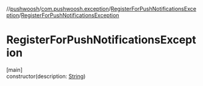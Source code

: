 //[pushwoosh](../../../index.md)/[com.pushwoosh.exception](../index.md)/[RegisterForPushNotificationsException](index.md)/[RegisterForPushNotificationsException](-register-for-push-notifications-exception.md)

# RegisterForPushNotificationsException

[main]\
constructor(description: [String](https://developer.android.com/reference/kotlin/java/lang/String.html))

